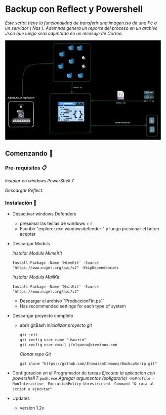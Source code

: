 # Backup con Reflect y Powershell

_Este script tiene la funcionalidad de transferir una imagen.iso de una Pc a un servidor ( Nas ). Ademnas genera un reporte del proceso en un archivo Json que luego sera adjuntado en un mensaje de Correo._

![screen-install](screen-install.png)

## Comenzando 🚀

### Pre-requisitos 📋

_Instalar en windows PowerShell 7_

_Descargar Reflect._

### Instalación 🔧

- Desactivar windows Defenders
  - presionar las teclas de windows + r
  - Escribir "explorer.exe windowsdefender:" y luego presionar el boton aceptar
- Descargar Moduls
  
  _Instalar Moduls MimeKit_
    ```
    Install-Package -Name 'MimeKit' -Source "https://www.nuget.org/api/v2" -SkipDependencies
    ```
  _Instalar Moduls MailKit_
    ```
    Install-Package -Name 'MailKit' -Source "https://www.nuget.org/api/v2"
    ```
  
  - Descargar el archivo "ProduccionFin.ps1"
  - Has recommended settings for each type of system
- Descargar proyecto completo
  - abrir gitBash
    _inicializar proyecto git_

    ```
    git init
    git config user.name "Usuario"
    git config user.email jfulguera@creminox.com
    ```
    _Clonar repo Git_
    ```
    git clone "https://github.com/JhonatanCremona/BackupScrip.git"
    ```
- Configuracion en el Programador de tareas
    _Ejecutar la aplicacion con powershell 7_
      ```
      pwsh.exe
      ```
    _Agregar argumentos (obligatorio)_
      ```
      -NoProfile -NonInteractive -ExecutionPolicy Unrestricted -Command "& ruta al script a ejecutar"
      ```
- Updates
  - version 1.2v

